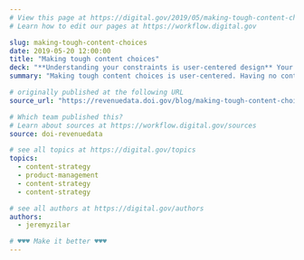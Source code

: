 ```yaml
---
# View this page at https://digital.gov/2019/05/making-tough-content-choices
# Learn how to edit our pages at https://workflow.digital.gov

slug: making-tough-content-choices
date: 2019-05-20 12:00:00
title: "Making tough content choices"
deck: "**Understanding your constraints is user-centered design** Your ability to deliver user value is always constrained by, well, _your ability to deliver user value_. "
summary: "Making tough content choices is user-centered. Having no content for a certain subject is often better for the user than having outdated, misleading, or erroneous content."

# originally published at the following URL
source_url: "https://revenuedata.doi.gov/blog/making-tough-content-choices/"

# Which team published this?
# Learn about sources at https://workflow.digital.gov/sources
source: doi-revenuedata

# see all topics at https://digital.gov/topics
topics:
  - content-strategy
  - product-management
  - content-strategy
  - content-strategy

# see all authors at https://digital.gov/authors
authors:
  - jeremyzilar

# ♥♥♥ Make it better ♥♥♥
---
```

